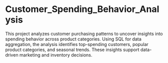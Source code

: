 # Customer_Spending_Behavior_Analysis
This project analyzes customer purchasing patterns to uncover insights into spending behavior across product categories. Using SQL for data aggregation, the analysis identifies top-spending customers, popular product categories, and seasonal trends. These insights support data-driven marketing and inventory decisions.
